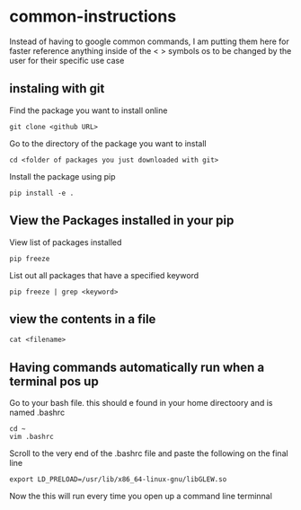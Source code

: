 # common-instructions
Instead of having to google common commands, I am putting them here for faster reference anything inside of the < > symbols os to be changed by the user for their specific use case

## instaling with git

Find the package you want to install online

```
git clone <github URL>
```

Go to the directory of the package you want to install
```
cd <folder of packages you just downloaded with git>
```

Install the package using pip
```
pip install -e .
```

## View the Packages installed in your pip
View list of packages installed
```
pip freeze
```

List out all packages that have a specified keyword
```
pip freeze | grep <keyword>
```

## view the contents in a file 
```
cat <filename>
```

## Having commands automatically run when a terminal pos up
Go to your bash file. this should e found in your home directoory and is named .bashrc
```
cd ~
vim .bashrc
```

Scroll to the very end of the .bashrc file and paste the following on the final line
```
export LD_PRELOAD=/usr/lib/x86_64-linux-gnu/libGLEW.so
```
Now the this will run every time you open up a command line terminnal
